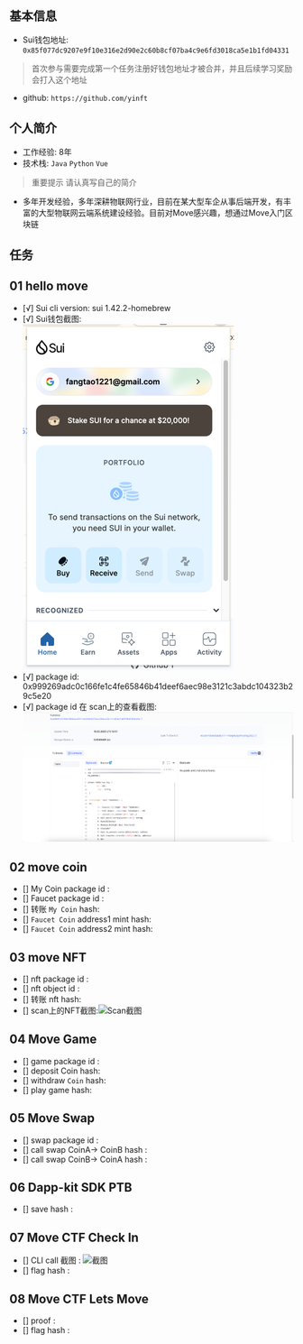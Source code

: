 ## 基本信息
- Sui钱包地址: `0x85f077dc9207e9f10e316e2d90e2c60b8cf07ba4c9e6fd3018ca5e1b1fd04331`
> 首次参与需要完成第一个任务注册好钱包地址才被合并，并且后续学习奖励会打入这个地址
- github: `https://github.com/yinft`

## 个人简介
- 工作经验: 8年
- 技术栈: `Java` `Python` `Vue`
> 重要提示 请认真写自己的简介
- 多年开发经验，多年深耕物联网行业，目前在某大型车企从事后端开发，有丰富的大型物联网云端系统建设经验。目前对Move感兴趣，想通过Move入门区块链

## 任务

##   01 hello move  
- [√] Sui cli version: sui 1.42.2-homebrew
- [√] Sui钱包截图: ![Sui钱包截图](./images/wallet2.png)
- [√] package id: 0x999269adc0c166fe1c4fe65846b41deef6aec98e3121c3abdc104323b29c5e20
- [√] package id 在 scan上的查看截图:![Scan截图](./images/suiscan2.png)

##   02 move coin
- [] My Coin package id : 
- [] Faucet package id : 
- [] 转账 `My Coin` hash:
- [] `Faucet Coin` address1 mint hash:
- [] `Faucet Coin` address2 mint hash:

##   03 move NFT
- [] nft package id :
- [] nft object id : 
- [] 转账 nft  hash:
- [] scan上的NFT截图:![Scan截图](./images/你的图片地址)

##   04 Move Game
- [] game package id :
- [] deposit Coin hash:
- [] withdraw `Coin` hash:
- [] play game hash:

##   05 Move Swap
- [] swap package id :
- [] call swap CoinA-> CoinB  hash :
- [] call swap CoinB-> CoinA  hash :

##   06 Dapp-kit SDK PTB
- [] save hash :

##   07 Move CTF Check In
- [] CLI call 截图 : ![截图](./images/你的图片地址)
- [] flag hash :

##   08 Move CTF Lets Move
- [] proof : 
- [] flag hash :

